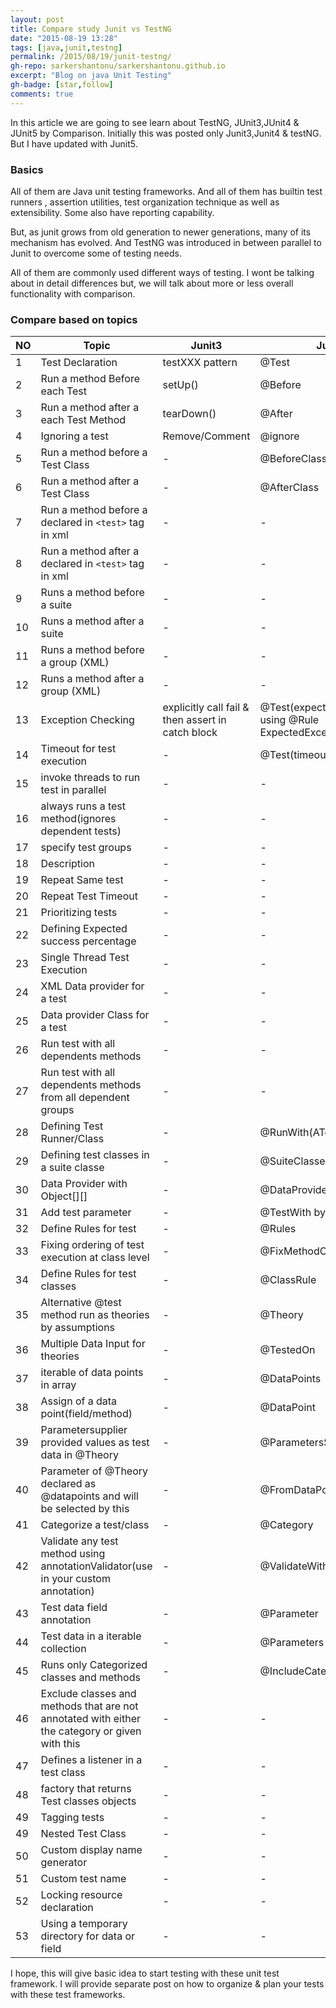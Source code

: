 ```yaml
---
layout: post
title: Compare study Junit vs TestNG
date: "2015-08-19 13:28"
tags: [java,junit,testng]
permalink: /2015/08/19/junit-testng/
gh-repo: sarkershantonu/sarkershantonu.github.io
excerpt: "Blog on java Unit Testing"
gh-badge: [star,follow]
comments: true
---
```

In this article we are going to see learn about TestNG, JUnit3,JUnit4 & JUnit5 by Comparison. Initially this was posted only Junit3,Junit4 & testNG. But I have updated with Junit5.

### Basics 
All of them are Java  unit testing frameworks. And all of them has builtin test runners , assertion utilities, test organization technique as well as extensibility. Some also have reporting capability. 

But, as junit grows from old generation to newer generations, many of its mechanism has evolved. And TestNG was introduced in between parallel to Junit to overcome some of testing needs. 

All of them are commonly used different ways of testing. I wont be talking about in detail differences but, we will talk about more or less overall functionality with comparison. 

### Compare based on topics

| NO | Topic |Junit3|Junit4|Junit5|TestNG|
|-------|-------|-------|-------|-------|-------|
|1|Test Declaration|testXXX pattern |@Test|@Test|@Test|
|2|Run a method Before each Test|setUp()|@Before|@BeforeEach|@BeforeMethod|
|3|Run a method after a each Test Method|tearDown()|@After|@AfterEach|@AfterMethod|
|4|Ignoring a test|Remove/Comment|@ignore|@Disabled|@Test(enabled=false)|
|5|Run a method before a Test Class|-|@BeforeClass|@BeforeAll|@BeforeClass|
|6|Run a method after a Test Class|-|@AfterClass|@AfterAll|@AfterClass|
|7|Run a method before a declared in ```<test>``` tag in xml |-|-|-|@BeforeTest|
|8|Run a method after a declared in ```<test>``` tag in xml |-|-|-|@AfterTest|
|9|Runs a method before a suite|-|-|-|@BeforeSuite|
|10|Runs a method after a suite|-|-|-|@AfterSuite|
|11|Runs a method before a group (XML)|-|-|-|@BeforeGroups|
|12|Runs a method after a group (XML)|-|-|-|@AfterGroups|
|13|Exception Checking|explicitly call fail & then assert in catch block|@Test(expected = <Name of the Exception>.class) or using @Rule ExpectedException |Using Exception in an Executable functional interface |@Test(expectedExceptions = ExceptionClassName.class)|
|14|Timeout for test execution|-|@Test(timeout = 1000)|@Timeout (value=long type)|@Test(timeout = timeoutinmilisecond)|
|15|invoke threads to run test in parallel|-|-|@Execution|@Test(threadPoolSize = threadNumber)|
|16|always runs a test method(ignores dependent tests)|-|-|-|@Test(alwaysRun=true)|
|17|specify test groups |-|-|-|@Test(groups = Name of the group specified in XML)|
|18|Description|-|-|-|@Test(description=The description for the tests)|
|19|Repeat Same test|-|-|@RepeatedTest|@Test(invocationCount=integer)|
|20|Repeat Test Timeout|-|-|-|@Test(invocationTimeOut=)|
|21|Prioritizing tests|-|-|-|@Test(priority=integer)|
|22|Defining Expected success percentage|-|-|-|@Test(successPercentage=integer)|
|23|Single Thread Test Execution|-|-|-|@Test(singleThreaded=true)|
|24|XML Data provider for a test|-|-|-|@Test(dataProvider=NameOfProvider)|
|25|Data provider Class for a test|-|-|-|@Test(dataProviderClass=DataProviderClassName.class|
|26|Run test with all dependents methods|-|-|-|@Test(dependsOnMethods=Name of all methods)|
|27|Run test with all dependents methods from all dependent groups|-|-|-|@Test(dependsOnGroups=Name of all Groups)|
|28|Defining Test Runner/Class|-|@RunWith(ATestRunner.class)|-|-|
|29|Defining test classes in a suite classe|-|@SuiteClasses|-|-|
|30|Data Provider with Object[][]|-|@DataProvider from [TNG](https://github.com/TNG/junit-dataprovider)|-|@DataProvider|
|31|Add test parameter|-|@TestWith by [zohhak](https://github.com/piotrturski/zohhak)|-|-|
|32|Define Rules for test |-|@Rules|-|-|
|33|Fixing ordering of test execution at class level|-|@FixMethodOrder|@Order,@TestMethodOrder|-|
|34|Define Rules for test classes|-|@ClassRule|-|-|
|35|Alternative @test method run as theories by assumptions|-|@Theory|-|-|
|36|Multiple Data Input for theories|-|@TestedOn|-|-|
|37|iterable of data points in array|-|@DataPoints|-|-|
|38|Assign of a data point(field/method)|-|@DataPoint|-|-|
|39|Parametersupplier provided values as test data in @Theory|-|@ParametersSuppliedBy|-|-|
|40|Parameter of @Theory declared as @datapoints and will be selected by this|-|@FromDataPoints|-|-|
|41|Categorize a test/class|-|@Category|-|-|
|42|Validate any test method using annotationValidator(use in your custom annotation)|-|@ValidateWith|-|-|
|43|Test data field annotation|-|@Parameter|-|-|
|44|Test data in a iterable collection|-|@Parameters|-|@parameters={arrayOfStrings}|
|45|Runs only Categorized classes and methods|-|@IncludeCategory|-|-|
|46|Exclude classes and methods that are not annotated with either the category or given with this|-|-|-|-|
|47|Defines a listener in a test class|-|-|-|@Listeners|
|48|factory that returns Test classes objects|-|-|@TestFactory|@Factory|
|49|Tagging tests|-|-|@Tag,@Tags|-|
|49|Nested Test Class |-|-|@Nested|-|
|50|Custom display name generator|-|-|@DisplayNameGeneration|-|
|51|Custom test name|-|-|@DisplayName|-|
|52|Locking resource declaration|-|-|@ResourceLock,@ResourceLocks|-|
|53|Using a temporary directory for data or field|-|-|@TempDir|-|

I hope, this will give basic idea to start testing with these unit test framework. I will provide separate post on how to organize & plan your tests with these test frameworks.
